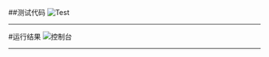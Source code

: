 


##测试代码
![Test](https://github.com/gagchan/O-O-mission/master/mission4/test.png "title")
***
#运行结果
![控制台](https://github.com/gagchan/O-O-mission/master/mission4/result.png "title")


--------------
